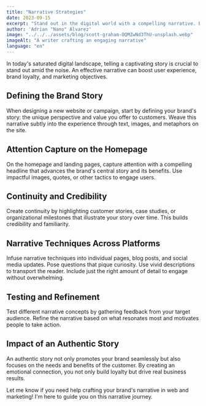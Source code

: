 ```yaml
---
title: "Narrative Strategies"
date: 2023-09-15
excerpt: "Stand out in the digital world with a compelling narrative. Enhance user experience, brand loyalty, and marketing goals."
author: 'Adrian "Nano" Alvarez'
image: "../../../assets/blog/scott-graham-OQMZwNd3ThU-unsplash.webp"
imageAlt: "A writer crafting an engaging narrative"
language: "en"
---
```


In today's saturated digital landscape, telling a captivating story is crucial to stand out amid the noise. An effective narrative can boost user experience, brand loyalty, and marketing objectives.

## Defining the Brand Story

When designing a new website or campaign, start by defining your brand's story: the unique perspective and value you offer to customers. Weave this narrative subtly into the experience through text, images, and metaphors on the site.

## Attention Capture on the Homepage

On the homepage and landing pages, capture attention with a compelling headline that advances the brand's central story and its benefits. Use impactful images, quotes, or other tactics to engage users.

## Continuity and Credibility

Create continuity by highlighting customer stories, case studies, or organizational milestones that illustrate your story over time. This builds credibility and familiarity.

## Narrative Techniques Across Platforms

Infuse narrative techniques into individual pages, blog posts, and social media updates. Pose questions that pique curiosity. Use vivid descriptions to transport the reader. Include just the right amount of detail to engage without overwhelming.

## Testing and Refinement

Test different narrative concepts by gathering feedback from your target audience. Refine the narrative based on what resonates most and motivates people to take action.

## Impact of an Authentic Story

An authentic story not only promotes your brand seamlessly but also focuses on the needs and benefits of the customer. By creating an emotional connection, you not only build loyalty but drive real business results.

Let me know if you need help crafting your brand's narrative in web and marketing! I'm here to guide you on this narrative journey.
